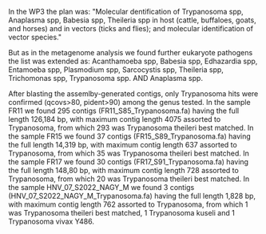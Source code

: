In the WP3 the plan was: "Molecular dentification of Trypanosoma spp, Anaplasma spp, Babesia spp, Theileria spp in host (cattle, buffaloes, goats, and horses) and in vectors (ticks and flies); and molecular identification of vector species."

But as in the metagenome analysis we found further eukaryote pathogens the list was extended as:
Acanthamoeba spp, Babesia spp, Edhazardia spp, Entamoeba spp, Plasmodium spp, Sarcocystis spp, Theileria spp, Trichomonas spp, Trypanosoma spp. AND Anaplasma spp.

After blasting the assemlby-generated contigs, only Trypanosoma hits were confirmed (qcovs>80, pident>90) among the genus tested.
In the sample FR11 we found 295 contigs (FR11_S85_Trypanosoma.fa) having the full length 126,184 bp, with maximum contig length 4075 assorted to Trypanosoma, from which 293 was Trypanosoma theileri best matched.
In the sample FR15 we found 37 contigs (FR15_S89_Trypanosoma.fa) having the full length 14,319 bp, with maximum contig length 637 assorted to Trypanosoma, from which 35 was Trypanosoma theileri best matched.
In the sample FR17 we found 30 contigs (FR17_S91_Trypanosoma.fa) having the full length 148,80 bp, with maximum contig length 728 assorted to Trypanosoma, from which 20 was Trypanosoma theileri best matched.
In the sample HNV_07_S2022_NAGY_M we found 3 contigs (HNV_07_S2022_NAGY_M_Trypanosoma.fa) having the full length 1,828 bp, with maximum contig length 762 assorted to Trypanosoma, from which 1 was Trypanosoma theileri best matched, 1 Trypanosoma kuseli and 1 Trypanosoma vivax Y486.




